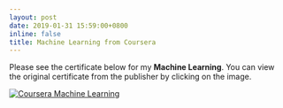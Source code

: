 ```yaml
---
layout: post
date: 2019-01-31 15:59:00+0800
inline: false
title: Machine Learning from Coursera
---
```


Please see the certificate below for my **Machine Learning**. You can view the original certificate from the publisher by clicking on the image.
<div class="col-sm mt-3 mt-md-0">
    <a href="https://www.coursera.org/account/accomplishments/verify/5KH24N9BRN6J" title="Coursera Machine Learning">
        <img src="../../../assets/img/certs/coursera-ml.jpeg" alt="Coursera Machine Learning" class="img-fluid rounded z-depth-1"/>
    </a>
</div>

